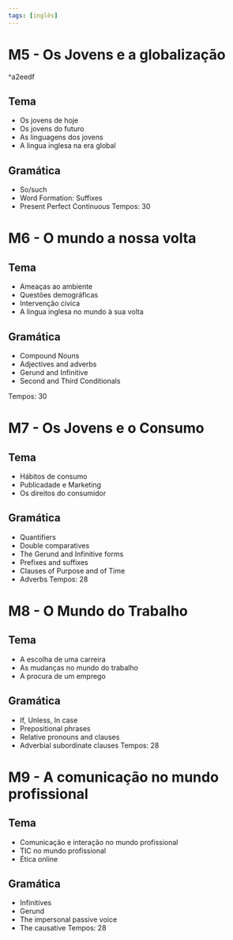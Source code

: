 ```yaml
---
tags: [inglês]
---
```


# M5 - Os Jovens e a globalização

^a2eedf

## Tema
- Os jovens de hoje
- Os jovens do futuro
- As linguagens dos jovens
- A lingua inglesa na era global
## Gramática
- So/such
- Word Formation: Suffixes
- Present Perfect Continuous
Tempos: 30

# M6 - O mundo a nossa volta

## Tema
- Ameaças ao ambiente
- Questões demográficas
- Intervenção cívica
- A lingua inglesa no mundo à sua volta

## Gramática
- Compound Nouns
- Adjectives and adverbs
- Gerund and Infinitive
- Second and Third Conditionals

Tempos: 30
# M7 - Os Jovens e o Consumo
## Tema
- Hábitos de consumo
- Publicadade e Marketing
- Os direitos do consumidor
## Gramática
- Quantifiers
- Double comparatives
- The Gerund and Infinitive forms
- Prefixes and suffixes
- Clauses of Purpose and of Time
- Adverbs
Tempos: 28
# M8 - O Mundo do Trabalho
## Tema
- A escolha de uma carreira
- As mudanças no mundo do trabalho
- A procura de um emprego
## Gramática
- If, Unless, In case
- Prepositional phrases
- Relative pronouns and clauses
- Adverbial subordinate clauses
Tempos: 28
# M9 - A comunicação no mundo profissional
## Tema
- Comunicação e interação no mundo profissional
- TIC no mundo profissional
- Ética online
## Gramática
- Infinitives
- Gerund
- The impersonal passive voice
- The causative
Tempos: 28